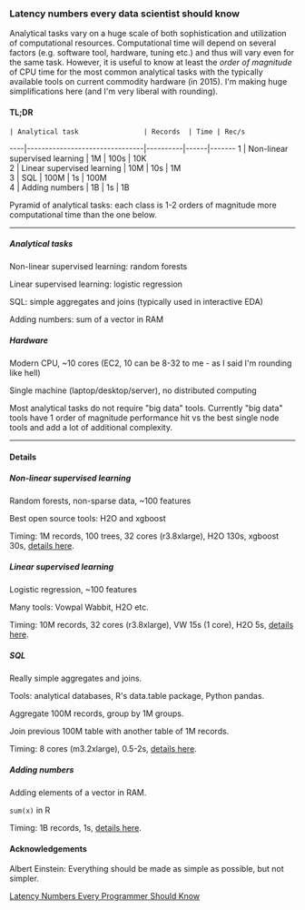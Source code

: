  
### Latency numbers every data scientist should know

Analytical tasks vary on a huge scale of both sophistication and utilization of
computational resources. Computational time will depend on several factors 
(e.g. software tool, hardware, tuning etc.) and thus will vary even for the same
task. However, it is useful to know at least the *order of magnitude* of CPU time
for the most common analytical tasks with the typically available tools on 
current commodity hardware (in 2015). I'm making huge simplifications here (and I'm very 
liberal with rounding).

#### TL;DR

    | Analytical task                | Records  | Time | Rec/s 
----|--------------------------------|----------|------|-------
1   | Non-linear supervised learning | 1M       | 100s | 10K   
2   | Linear supervised learning     | 10M      | 10s  | 1M    
3   | SQL                            | 100M     | 1s   | 100M  
4   | Adding numbers                 | 1B       | 1s   | 1B    

Pyramid of analytical tasks: each class is 1-2 orders of magnitude more
computational time than the one below.

---------------------------------

##### Analytical tasks

Non-linear supervised learning: random forests

Linear supervised learning: logistic regression

SQL: simple aggregates and joins (typically used in interactive EDA)

Adding numbers: sum of a vector in RAM


##### Hardware

Modern CPU, ~10 cores (EC2, 10 can be 8-32 to me - as I said I'm rounding like hell)

Single machine (laptop/desktop/server), no distributed computing 

Most analytical tasks do not require "big data" tools. Currently "big data" tools
have 1 order of magnitude performance hit vs the best single node tools and add 
a lot of additional complexity.

---------------------------------

#### Details

##### Non-linear supervised learning

Random forests, non-sparse data, ~100 features

Best open source tools: H2O and xgboost

Timing: 1M records, 100 trees, 32 cores (r3.8xlarge), H2O 130s, xgboost 30s, 
[details here](https://github.com/szilard/benchm-ml).


##### Linear supervised learning 

Logistic regression, ~100 features

Many tools: Vowpal Wabbit, H2O etc.

Timing: 10M records, 32 cores (r3.8xlarge), VW 15s (1 core), H2O 5s, 
[details here](https://github.com/szilard/benchm-ml).


##### SQL

Really simple aggregates and joins.

Tools: analytical databases, R's data.table package, Python pandas.

Aggregate 100M records, group by 1M groups. 

Join previous 100M table with another table of 1M records.

Timing: 8 cores (m3.2xlarge), 0.5-2s, [details here](https://github.com/szilard/benchm-databases).


##### Adding numbers

Adding elements of a vector in RAM.

`sum(x)` in R

Timing: 1B records, 1s, [details here](https://gist.github.com/szilard/c8bce58c843296df9795).



#### Acknowledgements

Albert Einstein: Everything should be made as simple as possible, but not simpler.

[Latency Numbers Every Programmer Should Know](https://gist.github.com/jboner/2841832)



